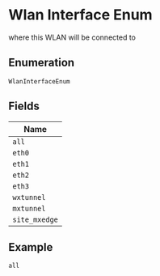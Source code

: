 
# Wlan Interface Enum

where this WLAN will be connected to

## Enumeration

`WlanInterfaceEnum`

## Fields

| Name |
|  --- |
| `all` |
| `eth0` |
| `eth1` |
| `eth2` |
| `eth3` |
| `wxtunnel` |
| `mxtunnel` |
| `site_mxedge` |

## Example

```
all
```

